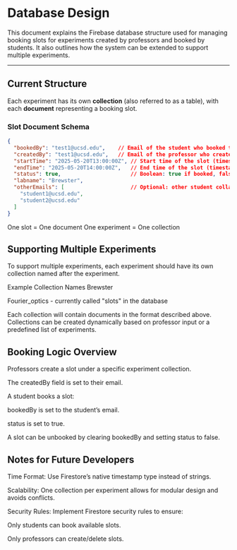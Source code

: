 # Database Design

This document explains the Firebase database structure used for managing booking slots for experiments created by professors and booked by students. It also outlines how the system can be extended to support multiple experiments.

---

## Current Structure

Each experiment has its own **collection** (also referred to as a table), with each **document** representing a booking slot.

### Slot Document Schema

```json
{
  "bookedBy": "test1@ucsd.edu",    // Email of the student who booked the slot (null if not booked)
  "createdBy": "test1@ucsd.edu",   // Email of the professor who created the slot
  "startTime": "2025-05-20T13:00:00Z", // Start time of the slot (timestamp in UTC)
  "endTime": "2025-05-20T14:00:00Z",   // End time of the slot (timestamp in UTC)
  "status": true,                      // Boolean: true if booked, false if available
  "labname": "Brewster",
  "otherEmails": [                     // Optional: other student collaborators (emails)
    "student1@ucsd.edu",
    "student2@ucsd.edu"
  ]
}
```

One slot = One document
One experiment = One collection

## Supporting Multiple Experiments
To support multiple experiments, each experiment should have its own collection named after the experiment.

Example Collection Names
Brewster

Fourier_optics - currently called "slots" in the database 

Each collection will contain documents in the format described above. Collections can be created dynamically based on professor input or a predefined list of experiments.


## Booking Logic Overview
Professors create a slot under a specific experiment collection.

The createdBy field is set to their email.

A student books a slot:

bookedBy is set to the student’s email.

status is set to true.

A slot can be unbooked by clearing bookedBy and setting status to false.

## Notes for Future Developers
Time Format: Use Firestore’s native timestamp type instead of strings.

Scalability: One collection per experiment allows for modular design and avoids conflicts.

Security Rules: Implement Firestore security rules to ensure:

Only students can book available slots.

Only professors can create/delete slots.
